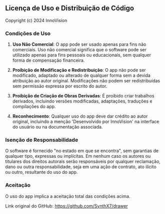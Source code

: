 ## Licença de Uso e Distribuição de Código

Copyright (c) 2024 InnoVision

### Condições de Uso

1. **Uso Não Comercial**: O app pode ser usado apenas para fins não comerciais. Uso não comercial significa que o software pode ser utilizado apenas para fins pessoais ou educacionais, sem qualquer forma de compensação financeira.

2. **Proibição de Modificação e Redistribuição**: O app não pode ser modificado, adaptado ou alterado de qualquer forma sem a devida atribuição ao autor original. Modificações não podem ser redistribuídas sem permissão expressa por escrito do autor.

3. **Proibição de Criação de Obras Derivadas**: É proibido criar trabalhos derivados, incluindo versões modificadas, adaptações, traduções e compilações do app.

4. **Reconhecimento**: Qualquer uso do app deve dar crédito ao autor original, incluindo a menção 'Desenvolvido por InnoVision' na interface do usuário ou na documentação associada.

### Isenção de Responsabilidade

O software é fornecido "no estado em que se encontra", sem garantias de qualquer tipo, expressas ou implícitas. Em nenhum caso os autores ou titulares dos direitos autorais serão responsáveis por qualquer reclamação, dano ou outra responsabilidade, seja em uma ação de contrato, ato ilícito ou outro, resultante do uso do app.

### Aceitação

O uso do app implica a aceitação total das condições acima.

Link original do GitHub:
https://github.com/SynthX7/drawer
